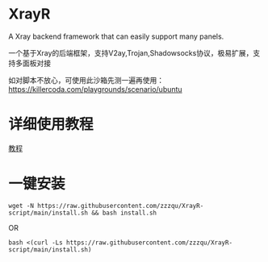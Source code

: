 # XrayR
A Xray backend framework that can easily support many panels.

一个基于Xray的后端框架，支持V2ay,Trojan,Shadowsocks协议，极易扩展，支持多面板对接


如对脚本不放心，可使用此沙箱先测一遍再使用：https://killercoda.com/playgrounds/scenario/ubuntu

# 详细使用教程

[教程](https://crackair.gitbook.io/xrayr-project/)

# 一键安装

```
wget -N https://raw.githubusercontent.com/zzzqu/XrayR-script/main/install.sh && bash install.sh
```
OR
```
bash <(curl -Ls https://raw.githubusercontent.com/zzzqu/XrayR-script/main/install.sh)
```
